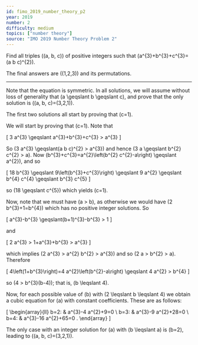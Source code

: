 ```yaml
---
id: fimo_2019_number_theory_p2
year: 2019
number: 2
difficulty: medium
topics: ["number theory"]
source: "IMO 2019 Number Theory Problem 2"
---
```


Find all triples \((a, b, c)\) of positive integers such that \(a^{3}+b^{3}+c^{3}=(a b c)^{2}\).

The final answers are \((1,2,3)\) and its permutations.

---
Note that the equation is symmetric. In all solutions, we will assume without loss of generality that \(a \geqslant b \geqslant c\), and prove that the only solution is \((a, b, c)=(3,2,1)\).

The first two solutions all start by proving that \(c=1\).

We will start by proving that \(c=1\). Note that

\[
3 a^{3} \geqslant a^{3}+b^{3}+c^{3} > a^{3}
\]

So \(3 a^{3} \geqslant(a b c)^{2} > a^{3}\) and hence \(3 a \geqslant b^{2} c^{2} > a\). Now \(b^{3}+c^{3}=a^{2}\left(b^{2} c^{2}-a\right) \geqslant a^{2}\), and so

\[
18 b^{3} \geqslant 9\left(b^{3}+c^{3}\right) \geqslant 9 a^{2} \geqslant b^{4} c^{4} \geqslant b^{3} c^{5}
\]

so \(18 \geqslant c^{5}\) which yields \(c=1\).

Now, note that we must have \(a > b\), as otherwise we would have \(2 b^{3}+1=b^{4}\) which has no positive integer solutions. So

\[
a^{3}-b^{3} \geqslant(b+1)^{3}-b^{3} > 1
\]

and

\[
2 a^{3} > 1+a^{3}+b^{3} > a^{3}
\]

which implies \(2 a^{3} > a^{2} b^{2} > a^{3}\) and so \(2 a > b^{2} > a\). Therefore

\[
4\left(1+b^{3}\right)=4 a^{2}\left(b^{2}-a\right) \geqslant 4 a^{2} > b^{4}
\]

so \(4 > b^{3}(b-4)\); that is, \(b \leqslant 4\).

Now, for each possible value of \(b\) with \(2 \leqslant b \leqslant 4\) we obtain a cubic equation for \(a\) with constant coefficients. These are as follows:

\[
\begin{array}{ll}
b=2: & a^{3}-4 a^{2}+9=0 \\
b=3: & a^{3}-9 a^{2}+28=0 \\
b=4: & a^{3}-16 a^{2}+65=0 .
\end{array}
\]

The only case with an integer solution for \(a\) with \(b \leqslant a\) is \(b=2\), leading to \((a, b, c)=(3,2,1)\).
